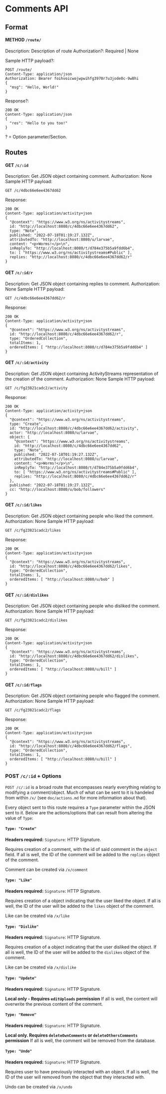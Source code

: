 # Comments API

## Format

#### METHOD `/route/`

Description: Description of route Authorization?: Required | None

Sample HTTP payload?:

```
POST /route/
Content-Type: application/json
Authorization: Bearer foihvoicwojwpwihfg3970r7u3jode0c-9w8hi 
{
  "msg": "Hello, World!"
}
```

Response?:

```
200 OK
Content-Type: application/json
{
  "res": "Hello to you too!"
}
```

? = Option parameter/Section.

## Routes

#### GET `/c/:id`

Description: Get JSON object containing comment. Authorization: None Sample HTTP
payload:

```
GET /c/4dbc66e6ee4367dd62
```

Response:

```
200 OK
Content-Type: application/activity+json
{
  "@context": "https://www.w3.org/ns/activitystreams",
  id: "http://localhost:8080/c/4dbc66e6ee4367dd62",
  type: "Note",
  published: "2022-07-18T01:19:27.132Z",
  attributedTo: "http://localhost:8080/u/larvae",
  content: "<p>Worms!</p>\n",
  inReplyTo: "http://localhost:8080/t/d784e375b5a9fdd6b4",
  to: [ "https://www.w3.org/ns/activitystreams#Public" ],
  replies: "http://localhost:8080/c/4dbc66e6ee4367dd62/r"
}
```

#### GET `/c/:id/r`

Description: Get JSON object containing replies to comment. Authorization: None
Sample HTTP payload:

```
GET /c/4dbc66e6ee4367dd62/r
```

Response:

```
200 OK
Content-Type: application/activity+json
{
  "@context": "https://www.w3.org/ns/activitystreams",
  id: "http://localhost:8080/c/4dbc66e6ee4367dd62/r",
  type: "OrderedCollection",
  totalItems: 1,
  orderedItems: [ "http://localhost:8080/c/d784e375b5a9fdd6b4" ]
}
```

#### GET `/c/:id/activity`

Description: Get JSON object containing ActivityStreams representation of the
creation of the comment. Authorization: None Sample HTTP payload:

```
GET /c/fg23821cadc2/activity
```

Response:

```
200 OK
Content-Type: application/activity+json
{
  "@context": "https://www.w3.org/ns/activitystreams",
  type: "Create",
  id: "http://localhost:8080/c/4dbc66e6ee4367dd62/activity",
  actor: "http://localhost:8080/u/larvae",
  object: {
    "@context": "https://www.w3.org/ns/activitystreams",
    id: "http://localhost:8080/c/4dbc66e6ee4367dd62",
    type: "Note",
    published: "2022-07-18T01:19:27.132Z",
    attributedTo: "http://localhost:8080/u/larvae",
    content: "<p>Worms!</p>\n",
    inReplyTo: "http://localhost:8080/t/d784e375b5a9fdd6b4",
    to: [ "https://www.w3.org/ns/activitystreams#Public" ],
    replies: "http://localhost:8080/c/4dbc66e6ee4367dd62/r"
  },
  published: "2022-07-18T01:19:27.132Z",
  cc: "http://localhost:8080/u/bob/followers"
}
```

#### GET `/c/:id/likes`

Description: Get JSON object containing people who liked the comment.
Authorization: None Sample HTTP payload:

```
GET /c/fg23821cadc2/likes
```

Response:

```
200 OK
Content-Type: application/activity+json
{
  "@context": "https://www.w3.org/ns/activitystreams",
  id: "http://localhost:8080/c/4dbc66e6ee4367dd62/likes",
  type: "OrderedCollection",
  totalItems: 1,
  orderedItems: [ "http://localhost:8080/u/bob" ]
}
```

#### GET `/c/:id/dislikes`

Description: Get JSON object containing people who disliked the comment.
Authorization: None Sample HTTP payload:

```
GET /c/fg23821cadc2/dislikes
```

Response:

```
200 OK
Content-Type: application/activity+json
{
  "@context": "https://www.w3.org/ns/activitystreams",
  id: "http://localhost:8080/c/4dbc66e6ee4367dd62/dislikes",
  type: "OrderedCollection",
  totalItems: 1,
  orderedItems: [ "http://localhost:8080/u/bill" ]
}
```

#### GET `/c/:id/flags`

Description: Get JSON object containing people who flagged the comment.
Authorization: None Sample HTTP payload:

```
GET /c/fg23821cadc2/flags
```

Response:

```
200 OK
Content-Type: application/activity+json
{
  "@context": "https://www.w3.org/ns/activitystreams",
  id: "http://localhost:8080/c/4dbc66e6ee4367dd62/flags",
  type: "OrderedCollection",
  totalItems: 1,
  orderedItems: [ "http://localhost:8080/u/bill" ]
}
```

### POST `/c/:id` + Options

`POST /c/:id` is a broad route that encompasses nearly everything relating to
modifying a comment/object. Much of what can be sent to it is handeled from
within `/x/` (see `doc/actions.md` for more information about that).

Every object sent to this route requires a `Type` parameter within the JSON sent
to it. Below are the actions/options that can result from altering the value of
`Type`:

#### `Type: "Create"`

**Headers required:** `Signature`: HTTP Signature.

Requires creation of a comment, with the id of said comment in the `object`
field. If all is well, the ID of the comment will be added to the `replies`
object of the comment.

Comment can be created via `/x/comment`

#### `Type: "Like"`

**Headers required:** `Signature`: HTTP Signature.

Requires creation of a object indicating that the user liked the object. If all
is well, the ID of the user will be added to the `likes` object of the comment.

Like can be created via `/x/like`

#### `Type: "Dislike"`

**Headers required:** `Signature`: HTTP Signature.

Requires creation of a object indicating that the user disliked the object. If
all is well, the ID of the user will be added to the `dislikes` object of the
comment.

Like can be created via `/x/dislike`

#### `Type: "Update"`

**Headers required:** `Signature`: HTTP Signature.

**Local only - Requires `editUploads` permission** If all is well, the content
will overwrite the previous content of the comment.

#### `Type: "Remove"`

**Headers required:** `Signature`: HTTP Signature.

**Local only. Requires `deleteOwnComments` or `deleteOthersComments`
permission** If all is well, the comment will be removed from the database.

#### `Type: "Undo"`

**Headers required:** `Signature`: HTTP Signature.

Requires user to have previously interacted with an object. If all is well, the
ID of the user will removed from the object that they interacted with.

Undo can be created via `/x/undo`
